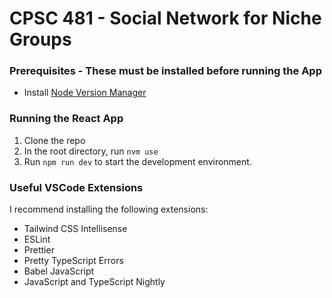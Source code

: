 # CPSC 481 - Social Network for Niche Groups

### Prerequisites - These must be installed before running the App
- Install [Node Version Manager](https://nodejs.org/en/download/package-manager)


### Running the React App

1. Clone the repo
2. In the root directory, run `nvm use`
3. Run `npm run dev` to start the development environment.

### Useful VSCode Extensions
I recommend installing the following extensions:

- Tailwind CSS Intellisense
- ESLint
- Prettier
- Pretty TypeScript Errors
- Babel JavaScript
- JavaScript and TypeScript Nightly

